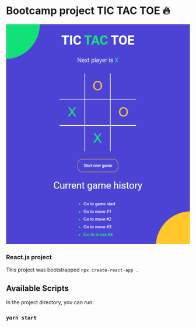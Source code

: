 # Bootcamp project TIC TAC TOE :fire:
![image tic-tac-toe](./src/img/tictactoe.png)
### React.js project

This project was bootstrapped `npx create-react-app .`

## Available Scripts

In the project directory, you can run:

### `yarn start`

